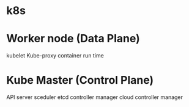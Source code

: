 # k8s
 
# Worker node (Data Plane)

kubelet
Kube-proxy
container run time

# Kube Master (Control Plane)

API server
sceduler
etcd
controller manager
cloud controller manager
